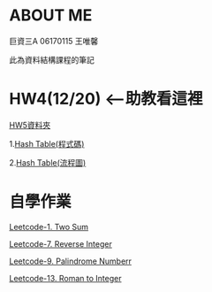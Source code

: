 # ABOUT ME
巨資三A 06170115 王唯馨

此為資料結構課程的筆記

# HW4(12/20) <--助教看這裡

[HW5資料夾](https://github.com/wangweihsin/learning-note/tree/master/HW5)

1.[Hash Table(程式碼)](https://github.com/wangweihsin/learning-note/blob/master/HW5/BFS_06170115.py)

2.[Hash Table(流程圖)](https://nbviewer.jupyter.org/github/wangweihsin/learning-note/blob/master/HW5/Breadth-First%20Search%E7%AD%86%E8%A8%98.ipynb)

# 自學作業

[Leetcode-1. Two Sum](https://github.com/wangweihsin/learning-note/blob/master/%E8%87%AA%E5%AD%B8%E4%BD%9C%E6%A5%AD:leetcode/%201.Two%20Sum.ipynb)

[Leetcode-7. Reverse Integer](https://github.com/wangweihsin/learning-note/blob/master/%E8%87%AA%E5%AD%B8%E4%BD%9C%E6%A5%AD:leetcode/7.%20Reverse%20Integer.ipynb)

[Leetcode-9. Palindrome Numberr](https://github.com/wangweihsin/learning-note/blob/master/%E8%87%AA%E5%AD%B8%E4%BD%9C%E6%A5%AD:leetcode/9.%20Palindrome%20Number.ipynb)

[Leetcode-13. Roman to Integer](https://github.com/wangweihsin/learning-note/blob/master/%E8%87%AA%E5%AD%B8%E4%BD%9C%E6%A5%AD:leetcode/13.%20Roman%20to%20Integer.ipynb)
